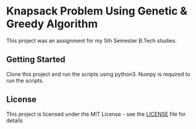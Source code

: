 # Knapsack Problem Using Genetic & Greedy Algorithm

This project was an assignment for my 5th Semester B.Tech studies.

## Getting Started
Clone this project and run the scripts using python3.
Numpy is required to run the scripts.


## License

This project is licensed under the MIT License - see the [LICENSE](LICENSE.md) file for details
